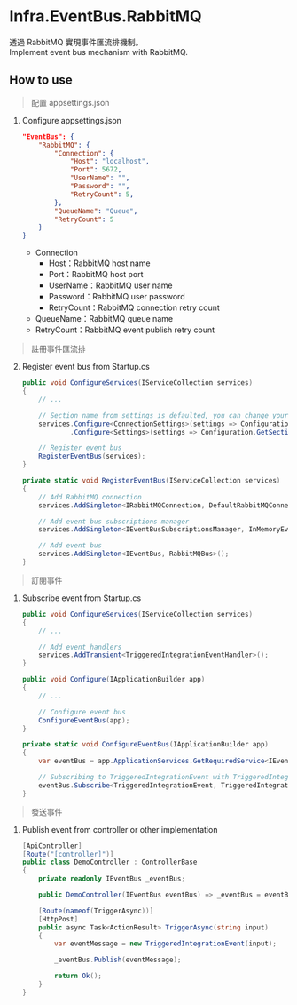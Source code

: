 # Infra.EventBus.RabbitMQ

透過 RabbitMQ 實現事件匯流排機制。  
Implement event bus mechanism with RabbitMQ.

## How to use

> 配置 appsettings.json

1. Configure appsettings.json

    ```json
    "EventBus": {
        "RabbitMQ": {
            "Connection": {
                "Host": "localhost",
                "Port": 5672,
                "UserName": "",
                "Password": "",
                "RetryCount": 5,
            },
            "QueueName": "Queue",
            "RetryCount": 5
        }
    }
    ```

    - Connection
        - Host：RabbitMQ host name
        - Port：RabbitMQ host port
        - UserName：RabbitMQ user name
        - Password：RabbitMQ user password
        - RetryCount：RabbitMQ connection retry count
    - QueueName：RabbitMQ queue name
    - RetryCount：RabbitMQ event publish retry count

> 註冊事件匯流排

2. Register event bus from Startup.cs

    ```csharp
    public void ConfigureServices(IServiceCollection services)
    {
        // ...

        // Section name from settings is defaulted, you can change your prefer naming, but field structure must be the same!
        services.Configure<ConnectionSettings>(settings => Configuration.GetSection(ConnectionSettings.SectionName).Bind(settings))
                .Configure<Settings>(settings => Configuration.GetSection(Settings.SectionName).Bind(settings));

        // Register event bus
        RegisterEventBus(services);
    }
    ```

    ```csharp
    private static void RegisterEventBus(IServiceCollection services)
    {
        // Add RabbitMQ connection
        services.AddSingleton<IRabbitMQConnection, DefaultRabbitMQConnection>();

        // Add event bus subscriptions manager
        services.AddSingleton<IEventBusSubscriptionsManager, InMemoryEventBusSubscriptionsManager>();

        // Add event bus
        services.AddSingleton<IEventBus, RabbitMQBus>();
    }
    ```

> 訂閱事件

1. Subscribe event from Startup.cs

    ```csharp
    public void ConfigureServices(IServiceCollection services)
    {
        // ...

        // Add event handlers
        services.AddTransient<TriggeredIntegrationEventHandler>();
    }
    ```

    ```csharp
    public void Configure(IApplicationBuilder app)
    {
        // ...

        // Configure event bus
        ConfigureEventBus(app);
    }
    ```

    ```csharp
    private static void ConfigureEventBus(IApplicationBuilder app)
    {
        var eventBus = app.ApplicationServices.GetRequiredService<IEventBus>();

        // Subscribing to TriggeredIntegrationEvent with TriggeredIntegrationEventHandler.
        eventBus.Subscribe<TriggeredIntegrationEvent, TriggeredIntegrationEventHandler>();
    }
    ```

> 發送事件

1. Publish event from controller or other implementation

    ```csharp
    [ApiController]
    [Route("[controller]")]
    public class DemoController : ControllerBase
    {
        private readonly IEventBus _eventBus;

        public DemoController(IEventBus eventBus) => _eventBus = eventBus;

        [Route(nameof(TriggerAsync))]
        [HttpPost]
        public async Task<ActionResult> TriggerAsync(string input)
        {
            var eventMessage = new TriggeredIntegrationEvent(input);

            _eventBus.Publish(eventMessage);

            return Ok();
        }
    }
    ```
